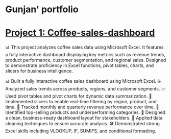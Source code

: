 # Gunjan' portfolio
# [Project 1: Coffee-sales-dashboard](https://github.com/gujjy/coffee-sales-dashboard)

📊 This project analyzes coffee sales data using Microsoft Excel. It features a fully interactive dashboard displaying key metrics such as revenue trends, product performance, customer segmentation, and regional sales. Designed to demonstrate proficiency in Excel functions, pivot tables, charts, and slicers for business intelligence.


📊 Built a fully interactive coffee sales dashboard using Microsoft Excel.
☕ Analyzed sales trends across products, regions, and customer segments.
📈 Used pivot tables and pivot charts for dynamic data summarization.
🔄 Implemented slicers to enable real-time filtering by region, product, and time.
📅 Tracked monthly and quarterly revenue performance over time.
🧠 Identified top-selling products and underperforming categories.
💼 Designed a clean, business-ready dashboard layout for stakeholders.
📂 Applied data cleaning techniques to ensure accurate analysis.
🛠️ Demonstrated strong Excel skills including VLOOKUP, IF, SUMIFS, and conditional formatting.



 
